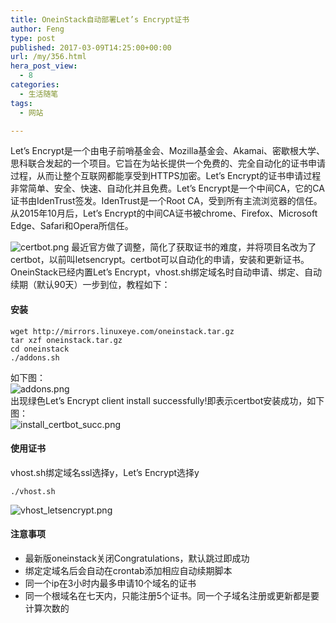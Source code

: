 ```yaml
---
title: OneinStack自动部署Let’s Encrypt证书
author: Feng
type: post
published: 2017-03-09T14:25:00+00:00
url: /my/356.html
hera_post_view:
  - 8
categories:
  - 生活随笔
tags:
  - 网站

---
```

Let&#8217;s Encrypt是一个由电子前哨基金会、Mozilla基金会、Akamai、密歇根大学、思科联合发起的一个项目。它旨在为站长提供一个免费的、完全自动化的证书申请过程，从而让整个互联网都能享受到HTTPS加密。Let’s Encrypt的证书申请过程非常简单、安全、快速、自动化并且免费。Let’s Encrypt是一个中间CA，它的CA证书由IdenTrust签发。IdenTrust是一个Root CA，受到所有主流浏览器的信任。从2015年10月后，Let’s Encrypt的中间CA证书被chrome、Firefox、Microsoft Edge、Safari和Opera所信任。

<img decoding="async" src="https://cdn.uu126.cn/usr/uploads/2017/03/1698193804.png" alt="certbot.png" title="certbot.png" />  
最近官方做了调整，简化了获取证书的难度，并将项目名改为了certbot，以前叫letsencrypt。certbot可以自动化的申请，安装和更新证书。  
OneinStack已经内置Let&#8217;s Encrypt，vhost.sh绑定域名时自动申请、绑定、自动续期（默认90天）一步到位，教程如下：

#### 安装

<pre><code class="lang-python">wget http://mirrors.linuxeye.com/oneinstack.tar.gz
tar xzf oneinstack.tar.gz
cd oneinstack
./addons.sh</code></pre>

如下图：  
<img decoding="async" src="https://cdn.uu126.cn/usr/uploads/2017/03/3383816182.png" alt="addons.png" title="addons.png" />  
出现绿色Let&#8217;s Encrypt client install successfully!即表示certbot安装成功，如下图：  
<img decoding="async" src="https://cdn.uu126.cn/usr/uploads/2017/03/3984604171.png" alt="install_certbot_succ.png" title="install_certbot_succ.png" /> 

#### 使用证书

vhost.sh绑定域名ssl选择y，Let&#8217;s Encrypt选择y

    ./vhost.sh

<img decoding="async" src="https://cdn.uu126.cn/usr/uploads/2017/03/1217737772.png" alt="vhost_letsencrypt.png" title="vhost_letsencrypt.png" /> 

#### 注意事项

  * 最新版oneinstack关闭Congratulations，默认跳过即成功
  * 绑定定域名后会自动在crontab添加相应自动续期脚本
  * 同一个ip在3小时内最多申请10个域名的证书
  * 同一个根域名在七天内，只能注册5个证书。同一个子域名注册或更新都是要计算次数的